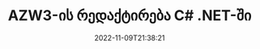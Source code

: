 ---
############################# Static ############################
layout: "auto-gen-editor"
date: 2022-11-09T21:38:21
draft: false
otherformats: doc docx docm dotx xls xlsx xlsm ppt pptx pptm mobi epub html mhtml txt xml csv pdf xps msg

############################# Head ############################
head_title: "AZW3 რედაქტორი — რედაქტირება AZW3 C# .NET-ში"
head_description: "როგორ დაარედაქტიროთ AZW3 C# .NET კოდის რამდენიმე ხაზის გამოყენებით? გამოიყენეთ GroupDocs დოკუმენტების დამუშავების API-ები 30+ ფაილის ფორმატის რედაქტირებისთვის, განახლებისთვის და შესანახად."

############################# Header ############################
title: "AZW3-ის რედაქტირება C# .NET-ში"
description: "ეფექტური და ძლიერი AZW3 რედაქტირება სერვერის GroupDocs.Editor-ის გამოყენებით C# .NET API-ებისთვის, ნებისმიერი პროგრამული უზრუნველყოფის გამოყენების გარეშე, როგორიცაა Microsoft ან Open Office."
bg_image: "https://cms.admin.containerize.com/templates/aspose/App_Themes/V3/images/bg/header1.png"
bg_overlay: false
button:
    enable: true
    icon: "fas fa-arrow-down"
    label: "ჩამოტვირთეთ უფასო საცდელი"
    link: "https://downloads.groupdocs.com/editor/net"

############################# SubMenu ############################
submenu:
    enable: true

    left:
        img_alt: "GroupDocs.Editor for .NET"
        image: "https://cms.admin.containerize.com/templates/groupdocs/images/product-logos/90x90-noborder/groupdocs-editor-net.png"
        product: "GroupDocs.Editor"
        platform: ".NET"

    middle:
        button:

            # button loop
            - link: "https://apireference.groupdocs.com/editor/net"
              text: "API მითითება"

            # button loop
            - link: "https://github.com/groupdocs-editor"
              text: "კოდის მაგალითები"

            # button loop
            - link: "https://products.groupdocs.app/editor/family"
              text: "ცოცხალი დემო"

            # button loop
            - link: "https://purchase.groupdocs.com/pricing/editor/net"
              text: "ფასი"

    right:
        link_download: "https://downloads.groupdocs.com/editor"
        link_learn: "https://docs.groupdocs.com/editor/net"
        link_buy: "https://purchase.groupdocs.com"

############################# About ############################
about:
    enable: true
    title: "GroupDocs.Editor for .NET API-ს შესახებ"
    content: |
        [GroupDocs.Editor for .NET](/ka/editor/net/) API არის სწორი არჩევანი Microsoft Word-ის, Excel-ის, PowerPoint-ის, Open Office დოკუმენტებისა და პრეზენტაციების რედაქტირებისთვის. GroupDocs.Editor არის დამოუკიდებელი API, რომელიც შესაფერისია სერვერის მხარისა და უკანა სისტემებისთვის, სადაც საჭიროა მაღალი შესრულება. ეს არ არის დამოკიდებული რაიმე პროგრამულ უზრუნველყოფაზე, როგორიცაა Microsoft ან Open Office.

############################# Steps ############################
steps:
    enable: true
    title_left: "ნაბიჯები AZW3-ის რედაქტირებისთვის C#-ში"
    content_left: |
        [GroupDocs.Editor for .NET](/ka/editor/net/) უზრუნველყოფს დეველოპერებს მარტივ და მარტივ გზას, დაარედაქტირონ AZW3 ფაილები კოდის რამდენიმე ხაზის გამოყენებით.
        * შექმენით `Editor` კლასის ეგზემპლარი ფაილის სავალდებულო ბილიკით ან ბაიტის ნაკადით და ჩატვირთეთ AZW3 ფაილი
        * შექმენით და დააყენეთ `EbookEditOptions` კლასის მაგალითი AZW3 ფაილის ფორმატისთვის
        * გამოიძახეთ `Editor.Edit()` მეთოდი და მიიღეთ AZW3 დოკუმენტი HTML ფორმატში, რომელიც ადვილად რედაქტირებადია ნებისმიერი WYSIWYG-რედაქტორით.
        * გამოიძახეთ `Editor.Save()` მეთოდი და შეინახეთ რედაქტირებული AZW3 ფაილი `EpubSaveOptions` ან `Azw3SaveOptions` კლასის გამოყენებით ePub ან AZW3 ფორმატებში შესანახად.

        
    title_right: "სისტემის მოთხოვნები"
    content_right: |
        დოკუმენტის ძირითადი რედაქტირება GroupDocs.Editor for .NET API-ებით შეიძლება განხორციელდეს რამდენიმე მარტივი ნაბიჯის განხორციელებით. ჩვენი API მხარდაჭერილია ყველა ძირითად პლატფორმაზე და ოპერაციულ სისტემაზე. ქვემოთ მოცემული კოდის შესრულებამდე, დარწმუნდით, რომ თქვენს სისტემაში დაინსტალირებული გაქვთ შემდეგი წინაპირობები.

        * ოპერაციული სისტემები: Microsoft Windows, Linux, MacOS
        * განვითარების გარემო: Microsoft Visual Studio, Xamarin, MonoDevelop
        * ჩარჩოები: .NET Framework, .NET Standard, .NET Core, Mono
        * მიიღეთ GroupDocs.Editor for .NET-ის უახლესი ვერსია ჩამოტვირთული [NuGet]-დან (https://www.nuget.org/packages/groupdocs.editor)
        
    code: |        
        ```csharp
        // Load the AZW3 file into Editor
        Editor editor = new Editor("source.azw3");

        // Create and adjust the edit options, common for all e-book formats, including AZW3
        EbookEditOptions editOptions = new EbookEditOptions();
        
        // Open input AZW3 document for edit — obtain an intermediate document, that can be edited
        EditableDocument beforeEdit = editor.Edit(editOptions);

        // Grab AZW3 document content and associated resources from editable document
        string content = beforeEdit.GetEmbeddedHtml();

        // Send the content to WYSIWYG-editor, edit it there, and send edited content back to the server-side
        // This step simulates a such operation
        string updatedContent = content.Replace("Adventure", "Edited Adventure");

        // Grab edited content and resources from WYSIWYG-editor and create a new EditableDocument instance from it
        EditableDocument afterEdit = EditableDocument.FromMarkup(updatedContent, null);

        // Create and adjust the save options, separate for every e-book format
        EpubSaveOptions epubSaveOptions = new EpubSaveOptions();//for ePub
        Azw3SaveOptions azw3SaveOptions = new Azw3SaveOptions();//for AZW3

        // Save edited AZW3 document to the ePub format
        editor.Save(afterEdit, outputPath, epubSaveOptions);

        // Save edited AZW3 document to the AZW3 format
        editor.Save(afterEdit, outputPath, azw3SaveOptions);
        ```
        
############################# Demos ############################
demos:
    enable: true
    title: "AZW3 რედაქტორი ცოცხალი დემო"
    content: |
        შეცვალეთ AZW3 ახლავე, ეწვიეთ [GroupDocs.Editor Live Demos](https://products.groupdocs.app/editor/family) ვებსაიტს.
        ცოცხალი დემოს აქვს შემდეგი უპირატესობები
        
############################# More Formats ############################
more_formats:
    enable: true
    title: "სხვა მხარდაჭერილი რედაქტორები"
    content: |
        თქვენ ასევე შეგიძლიათ შეცვალოთ ფაილის სხვა ფორმატები. გთხოვთ იხილოთ სრული სია ქვემოთ.


############################# Back to top ###############################
back_to_top:
    enable: true
---
